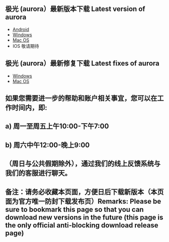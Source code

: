 
## 极光 (aurora）最新版本下载 Latest version of aurora
- <a href="https://files.7ecnologia.com/aurora-v3.0.7S-update1.apk"> Android </a>
- <a href="https://files.7ecnologia.com/aurora-v3.0.5s-release.exe"> Windows </a>
- <a href="https://files.7ecnologia.com/aurora-v3.0.3s-release.pkg"> Mac OS </a>
- IOS 敬请期待
## 极光 (aurora）最新修复下载 Latest fixes of aurora
- <a href="https://files.7ecnologia.com/aurora-v3.0.5s-update2.zip"> Windows </a>
- <a href="https://files.7ecnologia.com/aurora-v3.0.3s-update2.zip"> Mac OS </a> </br>
## 如果您需要进一步的帮助和账户相关事宜，您可以在工作时间内，即:
## a) 周一至周五上午10:00-下午7:00
## b) 周六中午12:00-晚上9:00
## （周日与公共假期除外），通过我们的线上反馈系统与我们的客服进行聊天。
## 备注：请务必收藏本页面，方便日后下载新版本（本页面为官方唯一防封下载发布页）Remarks: Please be sure to bookmark this page so that you can download new versions in the future (this page is the only official anti-blocking download release page)
